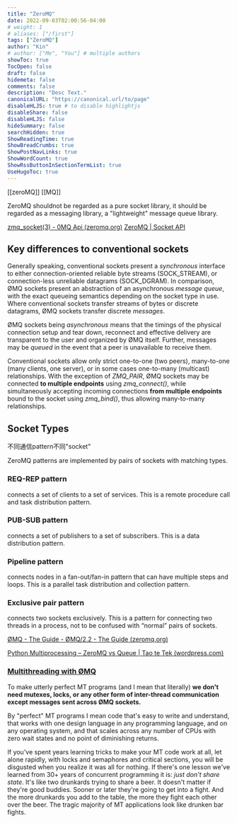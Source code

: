 ```yaml
---
title: "ZeroMQ"
date: 2022-09-03T02:00:56-04:00
# weight: 1
# aliases: ["/first"]
tags: ["ZeroMQ"]
author: "Kin"
# author: ["Me", "You"] # multiple authors
showToc: true
TocOpen: false
draft: false
hidemeta: false
comments: false
description: "Desc Text."
canonicalURL: "https://canonical.url/to/page"
disableHLJS: true # to disable highlightjs
disableShare: false
disableHLJS: false
hideSummary: false
searchHidden: true
ShowReadingTime: true
ShowBreadCrumbs: true
ShowPostNavLinks: true
ShowWordCount: true
ShowRssButtonInSectionTermList: true
UseHugoToc: true
---
```


[[zeroMQ]]
[[MQ]]


ZeroMQ shouldnot be regarded as a pure socket library, it should be regarded as a messaging library, a "lightweight" message queue library.

[zmq_socket(3) - 0MQ Api (zeromq.org)](http://api.zeromq.org/3-2:zmq-socket)
[ZeroMQ | Socket API](https://zeromq.org/socket-api/)

## Key differences to conventional sockets

Generally speaking, conventional sockets present a _synchronous_ interface to either connection-oriented reliable byte streams (SOCK_STREAM), or connection-less unreliable datagrams (SOCK_DGRAM). In comparison, ØMQ sockets present an abstraction of an asynchronous _message queue_, with the exact queueing semantics depending on the socket type in use. Where conventional sockets transfer streams of bytes or discrete datagrams, ØMQ sockets transfer discrete _messages_.

ØMQ sockets being _asynchronous_ means that the timings of the physical connection setup and tear down, reconnect and effective delivery are transparent to the user and organized by ØMQ itself. Further, messages may be _queued_ in the event that a peer is unavailable to receive them.

Conventional sockets allow only strict one-to-one (two peers), many-to-one (many clients, one server), or in some cases one-to-many (multicast) relationships. With the exception of _ZMQ_PAIR_, ØMQ sockets may be connected **to multiple endpoints** using _zmq_connect()_, while simultaneously accepting incoming connections **from multiple endpoints** bound to the socket using _zmq_bind()_, thus allowing many-to-many relationships.

## Socket Types
不同通信pattern不同"socket"

ZeroMQ patterns are implemented by pairs of sockets with matching types.

### REQ-REP pattern
connects a set of clients to a set of services. This is a remote procedure call and task distribution pattern.

### PUB-SUB pattern
connects a set of publishers to a set of subscribers. This is a data distribution pattern.

### Pipeline pattern
connects nodes in a fan-out/fan-in pattern that can have multiple steps and loops. This is a parallel task distribution and collection pattern.

### Exclusive pair pattern
connects two sockets exclusively. This is a pattern for connecting two threads in a process, not to be confused with “normal” pairs of sockets.


[ØMQ - The Guide - ØMQ/2.2 - The Guide (zeromq.org)](http://zguide2.zeromq.org/py%3aall#toc53)


[Python Multiprocessing – ZeroMQ vs Queue | Tao te Tek (wordpress.com)](https://taotetek.wordpress.com/2011/02/03/python-multiprocessing-zeromq-vs-queue/)


### [Multithreading with ØMQ](http://zguide2.zeromq.org/py%3aall#Multithreading-with-MQ)

To make utterly perfect MT programs (and I mean that literally) **we don't need mutexes, locks, or any other form of inter-thread communication except messages sent across ØMQ sockets.**

By "perfect" MT programs I mean code that's easy to write and understand, that works with one design language in any programming language, and on any operating system, and that scales across any number of CPUs with zero wait states and no point of diminishing returns.

If you've spent years learning tricks to make your MT code work at all, let alone rapidly, with locks and semaphores and critical sections, you will be disgusted when you realize it was all for nothing. If there's one lesson we've learned from 30+ years of concurrent programming it is: _just don't share state_. It's like two drunkards trying to share a beer. It doesn't matter if they're good buddies. Sooner or later they're going to get into a fight. And the more drunkards you add to the table, the more they fight each other over the beer. The tragic majority of MT applications look like drunken bar fights.
